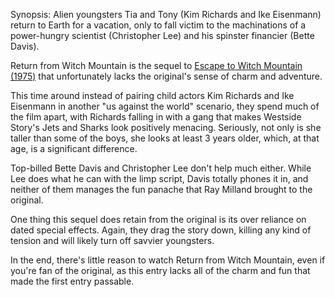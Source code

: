 Synopsis: Alien youngsters Tia and Tony (Kim Richards and Ike Eisenmann) return to Earth for a vacation, only to fall victim to the machinations of a power-hungry scientist (Christopher Lee) and his spinster financier (Bette Davis).

Return from Witch Mountain is the sequel to <a href="/browse/reviews/escape-to-witch-mountain-1975/">Escape to Witch Mountain (1975)</a>  that unfortunately lacks the original's sense of charm and adventure.

This time around instead of pairing child actors Kim Richards and Ike Eisenmann in another "us against the world" scenario, they spend much of the film apart, with Richards falling in with a gang that makes Westside Story's Jets and Sharks look positively menacing. Seriously, not only is she taller than some of the boys, she looks at least 3 years older, which, at that age, is a significant difference. 

Top-billed Bette Davis and Christopher Lee don't help much either. While Lee does what he can with the limp script, Davis totally phones it in, and neither of them manages the fun panache that Ray Milland brought to the original. 

One thing this sequel does retain from the original is its over reliance on dated special effects. Again, they drag the story down, killing any kind of tension and will likely turn off savvier youngsters.

In the end, there's little reason to watch Return from Witch Mountain, even if you're fan of the original, as this entry lacks all of the charm and fun that made the first entry passable.
